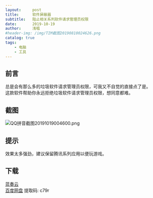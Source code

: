 ```yaml
---
layout:     post
title:      软件屏蔽器
subtitle:   阻止相关系列软件请求管理员权限
date:       2019-10-19
author:     浅唱
#header-img: /img/TIM截图20190810024626.png
catalog: true
tags:
    - 电脑
    - 工具
---
```


## 前言
总是会有那么多的垃圾软件请求管理员权限，可我又不自觉的直接点了是。    
这款软件帮助你永远拒绝垃圾软件请求管理员权限，想同意都难。    

## 截图
![QQ拼音截图20191019004600.png](https://cdn.jsdelivr.net/gh/qcnhy/img/QQ拼音截图20191019004600.png)

## 提示
效果太多强劲，建议保留腾讯系列应用以便玩游戏。    

## 下载 
[蓝奏云](https://www.lanzous.com/i6upxsh)            
[百度网盘](https://pan.baidu.com/s/1hB6r2qSFRRN6LTjmi3DEcw&shfl=shareset) 提取码: c79r        
  
      
